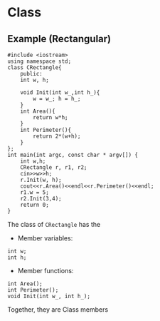 # Class
## Example (Rectangular)
```
#include <iostream>
using namespace std;
class CRectangle{
    public:
    int w, h;
    
    void Init(int w_,int h_){
        w = w_; h = h_;
    }
    int Area(){
        return w*h;
    }
    int Perimeter(){
        return 2*(w+h);
    }
};
int main(int argc, const char * argv[]) {
    int w,h;
    CRectangle r, r1, r2;
    cin>>w>>h;
    r.Init(w, h);
    cout<<r.Area()<<endl<<r.Perimeter()<<endl;
    r1.w = 5;
    r2.Init(3,4);
    return 0;
}
```
The class of `CRectangle` has the 
* Member variables:
```
int w;
int h;
```
* Member functions:
```
int Area();
int Perimeter();
void Init(int w_, int h_);
```
Together, they are Class members
